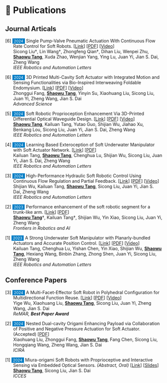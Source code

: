 # 📝 Publications


## Journal Articals

<p style="text-indent: -1.6rem;margin-left: 1.6rem;">
    <span>[6] <span style="font-size:12px;color:#FFFFFF;background-color:#007ec6;padding:1px 5px 1px 5px;">2024</span> Single Pump-Valve Pneumatic Actuation With Continuous Flow Rate Control for Soft Robots.
    [<a href="https://ieeexplore.ieee.org/abstract/document/10844342" target="_blank">Link</a>]
    [<a href="/files/paper_pdf/RAL2025a.pdf" target="_blank">PDF</a>]
    [<a href="/files/paper_video/RAL2025a_video.mp4" target="_blank">Video</a>]
     <br>
     Sicong Liu†, Lin Wang†, Zhongfeng Qian†, Dihan Liu, Wenpei Zhu, <b><u>Shaowu Tang</u></b>, Xuda Zhao, Wenjian Yang, Ying Lu, Juan Yi, Jian S. Dai, Zheng Wang <br>
    <i>IEEE Robotics and Automation Letters</i>
    </span>
    </p>

<p style="text-indent: -1.6rem;margin-left: 1.6rem;">
    <span>[6] <span style="font-size:12px;color:#FFFFFF;background-color:#007ec6;padding:1px 5px 1px 5px;">2024</span> 3D Printed Multi-Cavity Soft Actuator with Integrated Motion and Sensing Functionalities via Bio-Inspired Interweaving Foldable Endomysium.
    [<a href="https://onlinelibrary.wiley.com/doi/10.1002/advs.202409060" target="_blank">Link</a>]
    [<a href="/files/paper_pdf/AS2024a.pdf" target="_blank">PDF</a>]
    [<a href="/files/paper_video/AS2024a_video.mp4" target="_blank">Video</a>]
     <br>
     Zhonggui Fang, <b><u>Shaowu Tang</u></b>, Yinyin Su, Xiaohuang Liu, Sicong Liu, Juan Yi, Zheng Wang, Jian S. Dai <br>
    <i>Advanced Science</i>
    </span>
    </p>

<p style="text-indent: -1.6rem;margin-left: 1.6rem;">
    <span>[5] <span style="font-size:12px;color:#FFFFFF;background-color:#007ec6;padding:1px 5px 1px 5px;">2024</span> Soft Robotic Proprioception Enhancement Via 3D-Printed Differential Optical Waveguide Design. 
    [<a href="https://ieeexplore.ieee.org/document/10564110" target="_blank">Link</a>]
    [<a href="/files/paper_pdf/RAL2024b.pdf" target="_blank">PDF</a>]
    [<a href="/files/paper_video/RAL2024b_video.mp4" target="_blank">Video</a>]
     <br>
     <b><u>Shaowu Tang</u></b>, Kailuan Tang, Yutao Guo,  Shijian Wu, Jiahao Xu, Benkang Lou, Sicong Liu, Juan Yi, Jian S. Dai, Zheng Wang <br>
    <i>IEEE Robotics and Automation Letters</i> 
    </span>
    </p>

<p style="text-indent: -1.6rem;margin-left: 1.6rem;">
    <span>[4] <span style="font-size:12px;color:#FFFFFF;background-color:#007ec6;padding:1px 5px 1px 5px;">2024</span> Learning Based Exteroception of Soft Underwater Manipulator with Soft Actuator Network. 
    [<a href="https://ieeexplore.ieee.org/abstract/document/10737404" target="_blank">Link</a>]
    [<a href="/files/paper_pdf/RAL2024c.pdf" target="_blank">PDF</a>] <br>
    Kailuan Tang, <b><u>Shaowu Tang</u></b>, Chenghua Lu, Shijian Wu, Sicong Liu, Juan Yi, Jian S. Dai, Zheng Wang <br>
    <i>IEEE Robotics and Automation Letters</i> 
    </span>
    </p>

<p style="text-indent: -1.6rem;margin-left: 1.6rem;">
    <span>[3] <span style="font-size:12px;color:#FFFFFF;background-color:#007ec6;padding:1px 5px 1px 5px;">2024</span> High-Performance Hydraulic Soft Robotic Control Using Continuous Flow Regulation and Partial Feedback.
    [<a href="https://ieeexplore.ieee.org/abstract/document/10564155" target="_blank">Link</a>]
    [<a href="/files/paper_pdf/RAL2024a.pdf" target="_blank">PDF</a>]
    [<a href="/files/paper_video/RAL2024a_video.mp4" target="_blank">Video</a>]
    <br>
    Shijian Wu, Kailuan Tang, <b><u>Shaowu Tang</u></b>, Sicong Liu, Juan Yi, Jian S. Dai, Zheng Wang <br>
    <i>IEEE Robotics and Automation Letters</i> 
    </span>
    </p>

<p style="text-indent: -1.6rem;margin-left: 1.6rem;">
    <span>[2] <span style="font-size:12px;color:#FFFFFF;background-color:#007ec6;padding:1px 5px 1px 5px;">2023</span> Performance enhancement of the soft robotic segment for a trunk-like arm. 
    [<a href="https://www.frontiersin.org/journals/robotics-and-ai/articles/10.3389/frobt.2023.1210217/full" target="_blank">Link</a>] 
    [<a href="/files/paper_pdf/Frontiers2023a.pdf" target="_blank">PDF</a>]
    <br>
    <b><u>Shaowu Tang</u></b>†, Kailuan Tang†, Shijian Wu, Yin Xiao, Sicong Liu, Juan Yi, Zheng Wang <br>
    <i>Frontiers in Robotics and AI</i> 
    </span>
    </p>

<p style="text-indent: -1.6rem;margin-left: 1.6rem;">
    <span>[1] <span style="font-size:12px;color:#FFFFFF;background-color:#007ec6;padding:1px 5px 1px 5px;">2023</span> A Strong Underwater Soft Manipulator with Planarly-bundled Actuators and Accurate Position Control.
    [<a href="https://ieeexplore.ieee.org/abstract/document/10564155" target="_blank">Link</a>]
    [<a href="/files/paper_pdf/RAL2023a.pdf" target="_blank">PDF</a>]
    <!-- [<a href="/files/paper_slide/ral2023a_icra.pdf" target="_blank">Slide</a>] -->
    [<a href="/files/paper_video/RAL2023a_video.mp4" target="_blank">Video</a>]
    <a class='paper_citations_badges' data='mhpkWSYAAAAJ:roLk4NBRz8UC' href="" target="_blank"></a> <br>
    Kailuan Tang, Chenghua Lu, Yishan Chen, Yin Xiao, Shijian Wu, <b><u>Shaowu Tang</u></b>, Hexiang Wang, Binbin Zhang, Zhong Shen, Juan Yi, Sicong Liu, Zheng Wang <br>
    <i>IEEE Robotics and Automation Letters</i> 
    </span>
    </p>

## Conference Papers

<p style="text-indent: -1.6rem;margin-left: 1.6rem;">
    <span>[3] <span style="font-size:12px;color:#FFFFFF;background-color:#007ec6;padding:1px 5px 1px 5px;">2024</span> A Multi-Facet-Effector Soft Robot in Polyhedral Configuration for Multidirectional Function Reuse.
    [<a href="https://ieeexplore.ieee.org/abstract/document/10619986/" target="_blank">Link</a>]
    [<a href="/files/paper_pdf/ReMar2024a.pdf" target="_blank">PDF</a>] 
    <!-- [<a href="/files/paper_slide/ReMar2024a.pdf" target="_blank">Slide</a>] -->
    [<a href="/files/paper_video/ReMar2024a_video.mp4" target="_blank">Video</a>] 
    <br>
    Yige Wu, Xiaohuang Liu, <b><u>Shaowu Tang</u></b>, Sicong Liu, Juan Yi, Zheng Wang, Jian S. Dai <br>
    <i>ReMAR, <b>Best Paper Award</b></i>
    </span>
    </p>


<p style="text-indent: -1.6rem;margin-left: 1.6rem;">
    <span>[2] <span style="font-size:12px;color:#FFFFFF;background-color:#007ec6;padding:1px 5px 1px 5px;">2024</span> Nested Dual-cavity Origami Enhancing Payload via Collaboration of Positive and Negative Pressure Actuation for Soft Actuator. (Accepted)
    [<a href="/files/paper_pdf/ICIRA2024a.pdf" target="_blank">PDF</a>]
    <!-- [<a href="/files/paper_slide/ICIRA2024a_slides.pdf" target="_blank">Slide</a>]  -->
    <br>
    Xiaohuang Liu, Zhonggui Fang, <b><u>Shaowu Tang</u></b>, Fang Chen, Sicong Liu, Hongqiang Wang, Zheng Wang, Jian S. Dai <br>
    <i>ICIRA </i>
    </span>
    </p>

<p style="text-indent: -1.6rem;margin-left: 1.6rem;">
    <span>[1] <span style="font-size:12px;color:#FFFFFF;background-color:#007ec6;padding:1px 5px 1px 5px;">2024</span> Miura-origami Soft Robots with Proprioceptive and Interactive Sensing via Embedded Optical Sensors. <i>(Abstract, Oral)</i> 
    [<a href="https://www.techscience.com/icces/v30n3/58566" target="_blank">Link</a>]
    [<a href="/files/paper_slide/ICCES2024a.pdf" target="_blank">Slides</a>]
    <br>
    <b><u>Shaowu Tang</u></b>, Sicong Liu, Jian S. Dai <br>
    <i>ICCES</i> 
    </span>
    </p>




<!-- <div class='paper-box'><div class='paper-box-image'><div><img src='images/paper_preview/RAL2024a_1.png' alt="sym" width=200></div></div>
<div class='paper-box-text' markdown="1">

<p style="text-indent: -1.6rem;margin-left: 1.6rem;">
    <span>[5] <span style="font-size:12px;color:#FFFFFF;background-color:#007ec6;padding:1px 5px 1px 5px;">2024</span> Soft Robotic Proprioception Enhancement Via 3D-Printed Differential Optical Waveguide Design 
    [<a href="/files/paper_pdf/RAL2024b.pdf" target="_blank">PDF</a>]
    [<a href="https://ieeexplore.ieee.org/document/10564110" target="_blank">Link</a>] <br>
     <b><u>Shaowu Tang</u></b>, Kailuan Tang, Yutao Guo,  Shijian Wu, Jiahao Xu, Benkang Lou, Sicong Liu, Juan Yi, Jian S. Dai, Zheng Wang <br>
    <i>IEEE Robotics and Automation Letters</i> 
    </span>
    </p> 
</div>
</div> -->
